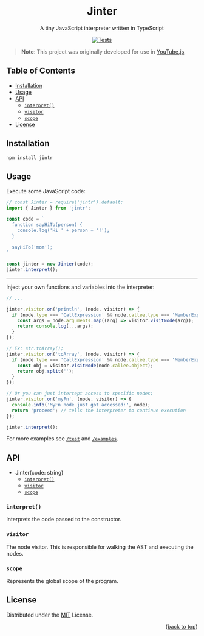 [actions]: https://github.com/LuanRT/Jinter/actions

<h1 align=center>Jinter</h1>

<p align=center>A tiny JavaScript interpreter written in TypeScript

<div align="center">

  [![Tests](https://github.com/LuanRT/Jinter/actions/workflows/node.js.yml/badge.svg?branch=main)][actions]


</div>

> **Note**: This project was originally developed for use in [YouTube.js](https://github.com/LuanRT/YouTube.js).

## Table of Contents <!-- omit in toc -->

- [Installation](#installation)
- [Usage](#usage)
- [API](#api)
  - [`interpret()`](#interpret)
  - [`visitor`](#visitor)
  - [`scope`](#scope)
- [License](#license)

## Installation
```sh
npm install jintr
```

## Usage

Execute some JavaScript code:
```ts
// const Jinter = require('jintr').default;
import { Jinter } from 'jintr';

const code = `
  function sayHiTo(person) {
    console.log('Hi ' + person + '!');
  }
  
  sayHiTo('mom');
`

const jinter = new Jinter(code);
jinter.interpret();
```
---
Inject your own functions and variables into the interpreter:
```ts
// ...

jinter.visitor.on('println', (node, visitor) => {
  if (node.type === 'CallExpression' && node.callee.type === 'MemberExpression') {
    const args = node.arguments.map((arg) => visitor.visitNode(arg));
    return console.log(...args);
  }
});

// Ex: str.toArray();
jinter.visitor.on('toArray', (node, visitor) => {
  if (node.type === 'CallExpression' && node.callee.type === 'MemberExpression') {
    const obj = visitor.visitNode(node.callee.object);
    return obj.split('');    
  }  
});

// Or you can just intercept access to specific nodes;
jinter.visitor.on('myFn', (node, visitor) => {
  console.info('MyFn node just got accessed:', node);
  return 'proceed'; // tells the interpreter to continue execution 
});

jinter.interpret();
```

For more examples see [`/test`](https://github.com/LuanRT/Jinter/tree/main/test) and [`/examples`](https://github.com/LuanRT/Jinter/tree/main/examples).

## API
* Jinter(code: string)
  * [`interpret()`](#interpret)
  * [`visitor`](#visitor)
  * [`scope`](#scope)

### `interpret()`
Interprets the code passed to the constructor.

### `visitor`
The node visitor. This is responsible for walking the AST and executing the nodes.

### `scope`
Represents the global scope of the program.

## License
Distributed under the [MIT](https://choosealicense.com/licenses/mit/) License.

<p align="right">
  (<a href="#top">back to top</a>)
</p>
